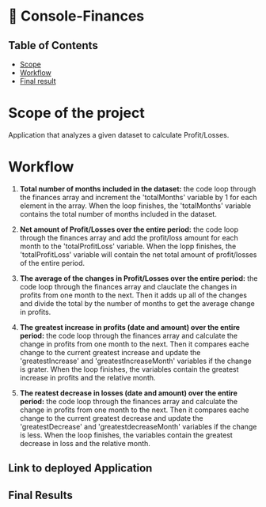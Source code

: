 # 💸 Console-Finances

## Table of Contents
- [Scope](#scope-of-project)
- [Workflow](#workflow)
- [Final result](#final-results)

# Scope of the project
Application that analyzes a given dataset to calculate Profit/Losses.

# Workflow
1. **Total number of months included in the dataset:** the code loop through the finances array and increment the 'totalMonths' variable by 1 for each element in the array. When the loop finishes, the 'totalMonths' variable contains the total number of months included in the dataset.

2. **Net amount of Profit/Losses over the entire period:** the code loop through the finances array and add the profit/loss amount for each month to the 'totalProfitLoss' variable. When the lopp finishes, the 'totalProfitLoss' variable will contain the net total amount of profit/losses of the entire period.

3. **The average of the changes in Profit/Losses over the entire period:** the code loop through the finances array and clauclate the changes in profits from one month to the next. Then it adds up all of the changes and divide the total by the number of months to get the average change in profits.

4. **The greatest increase in profits (date and amount) over the entire period:** the code loop through the finances array and calculate the change in profits from one month to the next. Then it compares eache change to the current greatest increase and update the 'greatestIncrease' and 'greatestIncreaseMonth' variables if the change is grater. When the loop finishes, the variables contain the greatest increase in profits and the relative month. 

5. **The reatest decrease in losses (date and amount) over the entire period:** the code loop through the finances array and calculate the change in profits from one month to the next. Then it compares eache change to the current greatest decrease and update the 'greatestDecrease' and 'greatestdecreaseMonth' variables if the change is less. When the loop finishes, the variables contain the greatest decrease in loss and the relative month. 

## Link to deployed Application

## Final Results